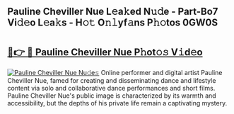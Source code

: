 ## Pauline Cheviller Nue L𝚎a𝚔ed N𝚞𝚍e - Part-Bo7 Vi𝚍𝚎o L𝚎a𝚔s - H𝚘𝚝 O𝚗𝚕yf𝚊ns P𝚑𝚘tos 0GW0S

# <h2><a href="http://kf2xwz.oniu.top/?m=Pauline+Cheviller+Nue">🔗👉 🔴 Pauline Cheviller Nue P𝚑ot𝚘𝚜 V𝚒d𝚎o</a></h2>

[![Pauline Cheviller Nue Nu𝚍e𝚜](https://i.imgur.com/0qMVB7G.gif)](http://kf2xwz.oniu.top/?m=Pauline+Cheviller+Nue)
Online performer and digital artist Pauline Cheviller Nue, famed for creating and disseminating dance and lifestyle content via solo and collaborative dance performances and short films. Pauline Cheviller Nue's public image is characterized by its warmth and accessibility, but the depths of his private life remain a captivating mystery.  
